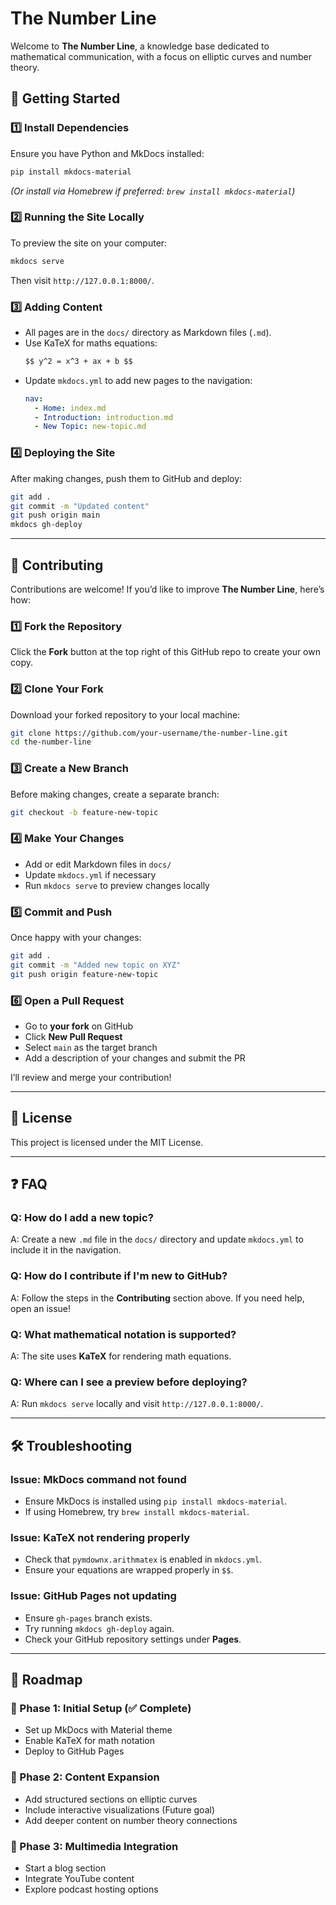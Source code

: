 # The Number Line

Welcome to **The Number Line**, a knowledge base dedicated to mathematical communication, with a focus on elliptic curves and number theory.

## 🚀 Getting Started

### 1️⃣ Install Dependencies

Ensure you have Python and MkDocs installed:

```bash
pip install mkdocs-material
```

_(Or install via Homebrew if preferred: `brew install mkdocs-material`)_

### 2️⃣ Running the Site Locally

To preview the site on your computer:

```bash
mkdocs serve
```

Then visit `http://127.0.0.1:8000/`.

### 3️⃣ Adding Content

- All pages are in the `docs/` directory as Markdown files (`.md`).
- Use KaTeX for maths equations:
  ```md
  $$ y^2 = x^3 + ax + b $$
  ```
- Update `mkdocs.yml` to add new pages to the navigation:
  ```yaml
  nav:
    - Home: index.md
    - Introduction: introduction.md
    - New Topic: new-topic.md
  ```

### 4️⃣ Deploying the Site

After making changes, push them to GitHub and deploy:

```bash
git add .
git commit -m "Updated content"
git push origin main
mkdocs gh-deploy
```

---

## 🤝 Contributing

Contributions are welcome! If you’d like to improve **The Number Line**, here’s how:

### 1️⃣ Fork the Repository

Click the **Fork** button at the top right of this GitHub repo to create your own copy.

### 2️⃣ Clone Your Fork

Download your forked repository to your local machine:

```bash
git clone https://github.com/your-username/the-number-line.git
cd the-number-line
```

### 3️⃣ Create a New Branch

Before making changes, create a separate branch:

```bash
git checkout -b feature-new-topic
```

### 4️⃣ Make Your Changes

- Add or edit Markdown files in `docs/`
- Update `mkdocs.yml` if necessary
- Run `mkdocs serve` to preview changes locally

### 5️⃣ Commit and Push

Once happy with your changes:

```bash
git add .
git commit -m "Added new topic on XYZ"
git push origin feature-new-topic
```

### 6️⃣ Open a Pull Request

- Go to **your fork** on GitHub
- Click **New Pull Request**
- Select `main` as the target branch
- Add a description of your changes and submit the PR

I’ll review and merge your contribution!

---

## 📜 License

This project is licensed under the MIT License.

---

## ❓ FAQ

### **Q: How do I add a new topic?**

A: Create a new `.md` file in the `docs/` directory and update `mkdocs.yml` to include it in the navigation.

### **Q: How do I contribute if I'm new to GitHub?**

A: Follow the steps in the **Contributing** section above. If you need help, open an issue!

### **Q: What mathematical notation is supported?**

A: The site uses **KaTeX** for rendering math equations.

### **Q: Where can I see a preview before deploying?**

A: Run `mkdocs serve` locally and visit `http://127.0.0.1:8000/`.

---

## 🛠 Troubleshooting

### **Issue: MkDocs command not found**

- Ensure MkDocs is installed using `pip install mkdocs-material`.
- If using Homebrew, try `brew install mkdocs-material`.

### **Issue: KaTeX not rendering properly**

- Check that `pymdownx.arithmatex` is enabled in `mkdocs.yml`.
- Ensure your equations are wrapped properly in `$$`.

### **Issue: GitHub Pages not updating**

- Ensure `gh-pages` branch exists.
- Try running `mkdocs gh-deploy` again.
- Check your GitHub repository settings under **Pages**.

---

## 🚀 Roadmap

### 🔹 Phase 1: Initial Setup (✅ Complete)

- Set up MkDocs with Material theme
- Enable KaTeX for math notation
- Deploy to GitHub Pages

### 🔹 Phase 2: Content Expansion

- Add structured sections on elliptic curves
- Include interactive visualizations (Future goal)
- Add deeper content on number theory connections

### 🔹 Phase 3: Multimedia Integration

- Start a blog section
- Integrate YouTube content
- Explore podcast hosting options
